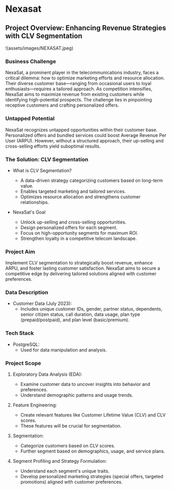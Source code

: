 # Nexasat

## Project Overview: Enhancing Revenue Strategies with CLV Segmentation

!(assets/images/NEXASAT.jpeg)

### Business Challenge
NexaSat, a prominent player in the telecommunications industry, faces a critical dilemma: how to optimize marketing efforts and resource allocation. Their diverse customer base—ranging from occasional users to loyal enthusiasts—requires a tailored approach. As competition intensifies, NexaSat aims to maximize revenue from existing customers while identifying high-potential prospects. The challenge lies in pinpointing receptive customers and crafting personalized offers.

### Untapped Potential
NexaSat recognizes untapped opportunities within their customer base. Personalized offers and bundled services could boost Average Revenue Per User (ARPU). However, without a structured approach, their up-selling and cross-selling efforts yield suboptimal results.

### The Solution: CLV Segmentation
- What is CLV Segmentation?
  - A data-driven strategy categorizing customers based on long-term value.
  - Enables targeted marketing and tailored services.
  - Optimizes resource allocation and strengthens customer relationships.

- NexaSat's Goal
  - Unlock up-selling and cross-selling opportunities.
  - Design personalized offers for each segment.
  - Focus on high-opportunity segments for maximum ROI.
  - Strengthen loyalty in a competitive telecom landscape.

### Project Aim
Implement CLV segmentation to strategically boost revenue, enhance ARPU, and foster lasting customer satisfaction. NexaSat aims to secure a competitive edge by delivering tailored solutions aligned with customer preferences.

### Data Description
- Customer Data (July 2023):
  - Includes unique customer IDs, gender, partner status, dependents, senior citizen status, call duration, data usage, plan type (prepaid/postpaid), and plan level (basic/premium).

### Tech Stack
- PostgreSQL:
  - Used for data manipulation and analysis.

### Project Scope
1. Exploratory Data Analysis (EDA):
   - Examine customer data to uncover insights into behavior and preferences.
   - Understand demographic patterns and usage trends.

2. Feature Engineering:
   - Create relevant features like Customer Lifetime Value (CLV) and CLV scores.
   - These features will be crucial for segmentation.

3. Segmentation:
   - Categorize customers based on CLV scores.
   - Further segment based on demographics, usage, and service plans.

4. Segment Profiling and Strategy Formulation:
   - Understand each segment's unique traits.
   - Develop personalized marketing strategies (special offers, targeted promotions) aligned with customer preferences.
